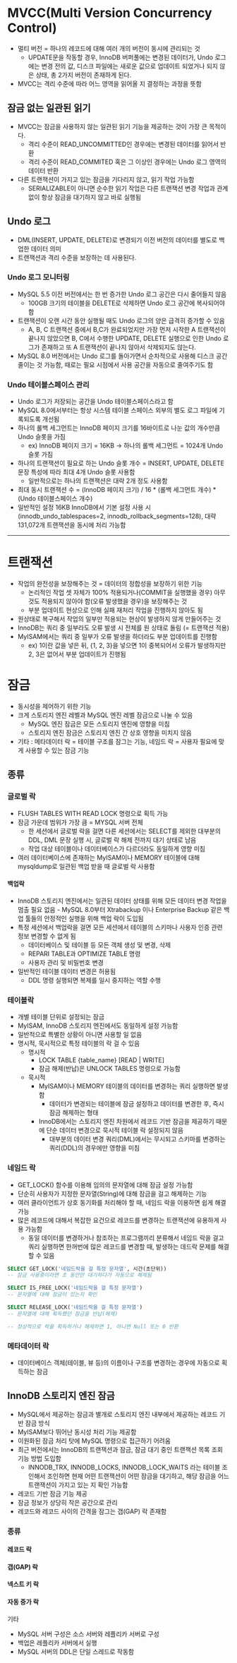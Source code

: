 # MVCC(Multi Version Concurrency Control)

- 멀티 버전 = 하나의 레코드에 대해 여러 개의 버전이 동시에 관리되는 것
	- UPDATE문을 작동할 경우, InnoDB 버퍼풀에는 변경된 데이터가, Undo 로그에는 변경 전의 값, 디스크 파일에는 새로운 값으로 업데이트 되었거나 되지 않은 상태, 총 2가지 버전이 존재하게 된다.
- MVCC는 격리 수준에 따라 어느 영역을 읽어올 지 결정하는 과정을 뜻함

## 잠금 없는 일관된 읽기
- MVCC는 잠금을 사용하지 않는 일관된 읽기 기능을 제공하는 것이 가장 큰 목적이다.
	- 격리 수준이 READ_UNCOMMITTED인 경우에는 변경된 데이터를 읽어서 반환
	- 격리 수준이 READ_COMMITED 혹은 그 이상인 경우에는 Undo 로그 영역의 데이터 반환
- 다른 트랜잭션이 가지고 있는 잠금을 기다리지 않고, 읽기 작업 가능함
	- SERIALIZABLE이 아니면 순수한 읽기 작업은 다른 트랜잭션 변경 작업과 관계없이 항상 잠금을 대기하지 않고 바로 실행됨

## Undo 로그
- DML(INSERT, UPDATE, DELETE)로 변경되기 이전 버전의 데이터를 별도로 백업한 데이터 의미
- 트랜잭션과 격리 수준을 보장하는 데 사용된다.

### Undo 로그 모니터링
- MySQL 5.5 이전 버전에서는 한 번 증가한 Undo 로그 공간은 다시 줄어들지 않음
	- 100GB 크기의 테이블을 DELETE로 삭제하면 Undo 로그 공간에 복사되어야 함
- 트랜잭션이 오랜 시간 동안 실행될 때도 Undo 로그의 양은 급격히 증가할 수 있음
	- A, B, C 트랜잭션 중에서 B,C가 완료되었지만 가장 먼저 시작한 A 트랜잭션이 끝나지 않았으면 B, C에서 수행한 UPDATE, DELETE 실행으로 인한 Undo 로그가 존재하고 또 A 트랜잭션이 끝나지 않아서 삭제되지도 않는다.
- MySQL 8.0 버전에서는 Undo 로그를 돌아가면서 순차적으로 사용해 디스크 공간 줄이는 것 가능함, 때로는 필요 시점에서 사용 공간을 자동으로 줄여주기도 함

### Undo 테이블스페이스 관리
- Undo 로그가 저장되는 공간을 Undo 테이블스페이스라고 함
- MySQL 8.0에서부터는 항상 시스템 테이블 스페이스 외부의 별도 로그 파일에 기록되도록 개선됨
- 하나의 롤백 세그먼트는 InnoDB 페이지 크기를 16바이트로 나눈 값의 개수만큼 Undo 슬롯을 가짐
	- ex) InnoDB 페이지 크기 = 16KB -> 하나의 롤백 세그먼트 = 1024개 Undo 슬롯 가짐
- 하나의 트랜잭션이 필요로 하는 Undo 슬롯 개수 = INSERT, UPDATE, DELETE 문장 특성에 따라 최대 4개 Undo 슬롯 사용함
	- 일반적으로는 하나의 트랜잭션은 대략 2개 정도 사용함
- 최대 동시 트랜잭션 수 = (InnoDB 페이지 크기) / 16 * (롤백 세그먼트 개수) * (Undo 테이블스페이스 개수)
- 일반적인 설정 16KB InnoDB에서 기본 설정 사용 시(innodb_undo_tablespaces=2, innodb_rollback_segments=128), 대략 131,072개 트랜잭션을 동시에 처리 가능함


---

# 트랜잭션
- 작업의 완전성을 보장해주는 것 = 데이터의 정합성을 보장하기 위한 기능
	- 논리적인 작업 셋 자체가 100% 적용되거나(COMMIT을 실행했을 경우) 아무것도 적용되지 않아야 함(오류 발생했을 경우)을 보장해주는 것
	- 부분 업데이트 현상으로 인해 실패 재처리 작업을 진행하지 않아도 됨
- 원상태로 복구해서 작업의 일부만 적용되는 현상이 발생하지 않게 만들어주는 것
- InnoDB는 쿼리 중 일부라도 오류 발생 시 전체를 원 상태로 돌림 (= 트랜잭션 적용)
- MyISAM에서는 쿼리 중 일부가 오류 발생을 하더라도 부분 업데이트를 진행함
	- ex) 1이란 값을 넣은 뒤, {1, 2, 3}을 넣으면 1이 중복되어서 오류가 발생하지만 2, 3은 없어서 부분 업데이트가 진행됨

# 잠금
- 동시성을 제어하기 위한 기능
- 크게 스토리지 엔진 레벨과 MySQL 엔진 레벨 잠금으로 나눌 수 있음
	- MySQL 엔진 잠금은 모든 스토리지 엔진에 영향을 미침
	- 스토리지 엔진 잠금은 스토리지 엔진 간 상호 영향을 미치지 않음
- 기타 : 메타데이터 락 = 테이블 구조를 잠그는 기능, 네임드 락 = 사용자 필요에 맞게 사용할 수 있는 잠금 기능

## 종류
### 글로벌 락
- FLUSH TABLES WITH READ LOCK 명령으로 획득 가능
- 잠금 가운데 범위가 가장 큼 = MYSQL 서버 전체
	- 한 세션에서 글로벌 락을 걸면 다른 세션에서는 SELECT를 제외한 대부분의 DDL, DML 문장 실행 시, 글로벌 락 해제 전까지 대기 상태로 남음
	- 작업 대상 테이블이나 데이터베이스가 다르더라도 동일하게 영향 미침
- 여러 데이터베이스에 존재하는 MyISAM이나 MEMORY 테이블에 대해 mysqldump로 일관된 백업 받을 때 글로벌 락 사용함
#### 백업락
- InnoDB 스토리지 엔진에서는 일관된 데이터 상태를 위해 모든 데이터 변경 작업을 멈출 필요 없음 - MySQL 8.0부터 Xtrabackup 이나 Enterprise Backup 같은 백업 툴들의 안정적인 실행을 위해 백업 락이 도입됨
- 특정 세션에서 백업락을 걸면 모든 세션에서 테이블의 스키마나 사용자 인증 관련 정보 변경할 수 없게 됨
	- 데이터베이스 및 테이블 등 모든 객체 생성 및 변경, 삭제
	- REPARI TABLE과 OPTIMIZE TABLE 명령
	- 사용자 관리 및 비밀번호 변경
- 일반적인 테이블 데이터 변경은 허용됨
	- DDL 명령 실행되면 복제를 일시 중지하는 역할 수행


### 테이블락
- 개별 테이블 단위로 설정되는 잠금
- MyISAM, InnoDB 스토리지 엔진에서도 동일하게 설정 가능함
- 일반적으로 특별한 상황이 아니면 사용할 일 없음
- 명시적, 묵시적으로 특정 테이블의 락 걸 수 있음
	- 명시적
		- LOCK TABLE {table_name} \[READ | WRITE]
		- 잠금 해제(반납)은 UNLOCK TABLES 명령으로 가능함
	- 묵시적 
		- MyISAM이나 MEMORY 테이블의 데이터를 변경하는 쿼리 실행하면 발생함
			- 데이터가 변경되는 테이블에 잠금 설정하고 데이터를 변경한 후, 즉시 잠금 해제하는 형태
		- InnoDB에서는 스토리지 엔진 차원에서 레코드 기반 잠금을 제공하기 때문에 단순 데이터 변경으로 묵시적 테이블 락 설정되지 않음
			- 대부분의 데이터 변경 쿼리(DML)에서는 무시되고 스키마를 변경하는 쿼리(DDL)의 경우에만 영향을 미침


### 네임드 락
- GET_LOCK() 함수를 이용해 임의의 문자열에 대해 잠금 설정 가능함
- 단순히 사용자가 지정한 문자열(String)에 대해 잠금을 걸고 해제하는 기능
- 여러 클라이언트가 상호 동기화를 처리해야 할 때, 네임드 락을 이용하면 쉽게 해결 가능
- 많은 레코드에 대해서 복잡한 요건으로 레코드를 변경하는 트랜잭션에 유용하게 사용 가능함
	- 동일 데이터를 변경하거나 참조하는 프로그램끼리 분류해서 네임드 락을 걸고 쿼리 실행하면 한꺼번에 많은 레코드를 변경할 때, 발생하는 데드락 문제를 해결할 수 있음
```SQL
SELECT GET_LOCK('네임드락을 걸 특정 문자열', 시간(초단위))
-- 잠금 사용중이라면 초 동안만 대기하다가 자동으로 해제됨

SELECT IS_FREE_LOCK('네임드락을 걸 특정 문자열')
-- 문자열에 대해 잠금이 있는지 확인

SELECT RELEASE_LOCK('네임드락을 걸 특정 문자열')
-- 문자열에 대해 획득했던 잠금을 반납(헤제)

-- 정상적으로 락을 획득하거나 해제하면 1, 아니면 Null 또는 0 반환

```


### 메타데이터 락
- 데이터베이스 객체(테이블, 뷰 등)의 이름이나 구조를 변경하는 경우에 자동으로 획득하는 잠금


## InnoDB 스토리지 엔진 잠금
- MySQL에서 제공하는 잠금과 별개로 스토리지 엔진 내부에서 제공하는 레코드 기반 잠금 방식
- MyISAM보다 뛰어난 동시성 처리 기능 제공함
- 이원화된 잠금 처리 탓에 MySQL 명령으로 접근하기 어려움
- 최근 버전에서는 InnoDB의 트랜잭션과 잠금, 잠금 대기 중인 트랜잭션 목록 조회 기능 방법 도입함
	- INNODB_TRX, INNODB_LOCKS, INNODB_LOCK_WAITS 라는 테이블 조인해서 조인하면 현재 어떤 트랜잭션이 어떤 잠금을 대기하고, 해당 잠금을 어느 트랜잭션이 가지고 있는 지 확인 가능함
-  레코드 기반 잠금 기능 제공
- 잠금 정보가 상당히 작은 공간으로 관리
- 레코드와 레코드 사이의 간격을 잠그는 갭(GAP) 락 존재함

### 종류
#### 레코드 락


#### 갭(GAP) 락


#### 넥스트 키 락


#### 자동 증가 락










기타
- MySQL 서버 구성은 소스 서버와 레플리카 서버로 구성
- 백업은 레플리카 서버에서 실행
- MySQL 서버의 DDL은 단일 스레드로 작동함